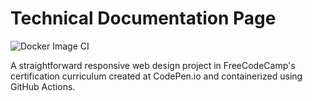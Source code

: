 # Technical Documentation Page
![Docker Image CI](https://github.com/ChepkorirBrenda/freecodecamp-technical-documentation-page/workflows/Docker%20Image%20CI/badge.svg?branch=master)

A straightforward responsive web design project in FreeCodeCamp's certification curriculum created at CodePen.io and containerized using GitHub Actions.
